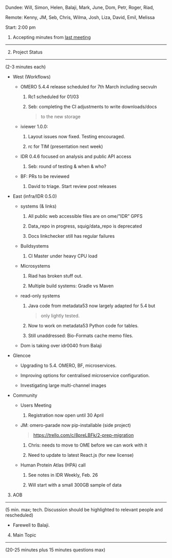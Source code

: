 Dundee: Will, Simon, Helen, Balaji, Mark, June, Dom, Petr, Roger, Riad,

Remote: Kenny, JM, Seb, Chris, Wilma, Josh, Liza, David, Emil, Melissa

Start: 2:00 pm

1. Accepting minutes from [<u>last meeting</u>](https://docs.google.com/document/d/1bh9OnP00BRA_yCbuWo5uuFk7qtexz8nWZZR6_DgAZro/edit)
-------------------------------------------------------------------------------------------------------------------------------------

2. Project Status
-----------------

(2-3 minutes each)

-   West (Workflows)

    -   OMERO 5.4.4 release scheduled for 7th March including secvuln

        1.  Rc1 scheduled for 01/03

        2.  Seb: completing the CI adjustments to write downloads/docs
            > to the new storage

    -   iviewer 1.0.0:

        1.  Layout issues now fixed. Testing encouraged.

        2.  rc for TIM (presentation next week)

    -   IDR 0.4.6 focused on analysis and public API access

        1.  Seb: round of testing & when & who?

    -   BF: PRs to be reviewed

        1.  David to triage. Start review post releases

-   East (infra/IDR 0.5.0)

    -   systems (& links)

        1.  All public web accessible files are on ome/”IDR” GPFS

        2.  Data\_repo in progress, squig/data\_repo is deprecated

        3.  Docs linkchecker still has regular failures

    -   Buildsystems

        1.  CI Master under heavy CPU load

    -   Microsystems

        1.  Riad has broken stuff out.

        2.  Multiple build systems: Gradle vs Maven

    -   read-only systems

        1.  Java code from metadata53 now largely adapted for 5.4 but
            > only lightly tested.

        2.  Now to work on metadata53 Python code for tables.

        3.  Still unaddressed: Bio-Formats cache memo files.

    -   Dom is taking over idr0040 from Balaji

-   Glencoe

    -   Upgrading to 5.4. OMERO, BF, microservices.

    -   Improving options for centralised microservice configuration.

    -   Investigating large multi-channel images

-   Community

    -   Users Meeting

        1.  Registration now open until 30 April

    -   JM: omero-parade now pip-installable (side project)
        > [<u>https://trello.com/c/8preLBFk/2-prep-migration</u>](https://trello.com/c/8preLBFk/2-prep-migration)

        1.  Chris: needs to move to OME before we can work with it

        2.  Need to update to latest React.js (for new license)

    -   Human Protein Atlas (HPA) call

        1.  See notes in IDR Weekly, Feb. 26

        2.  Will start with a small 300GB sample of data

3. AOB
------

(5 min. max; tech. Discussion should be highlighted to relevant people
and rescheduled)

-   Farewell to Balaji.

4. Main Topic
-------------

(20-25 minutes plus 15 minutes questions max)
